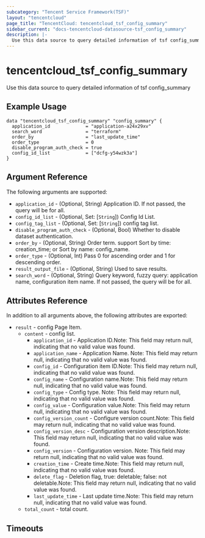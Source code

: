 ```yaml
---
subcategory: "Tencent Service Framework(TSF)"
layout: "tencentcloud"
page_title: "TencentCloud: tencentcloud_tsf_config_summary"
sidebar_current: "docs-tencentcloud-datasource-tsf_config_summary"
description: |-
  Use this data source to query detailed information of tsf config_summary
---
```


# tencentcloud_tsf_config_summary

Use this data source to query detailed information of tsf config_summary

## Example Usage

```hcl
data "tencentcloud_tsf_config_summary" "config_summary" {
  application_id             = "application-a24x29xv"
  search_word                = "terraform"
  order_by                   = "last_update_time"
  order_type                 = 0
  disable_program_auth_check = true
  config_id_list             = ["dcfg-y54wzk3a"]
}
```

## Argument Reference

The following arguments are supported:

* `application_id` - (Optional, String) Application ID. If not passed, the query will be for all.
* `config_id_list` - (Optional, Set: [`String`]) Config Id List.
* `config_tag_list` - (Optional, Set: [`String`]) config tag list.
* `disable_program_auth_check` - (Optional, Bool) Whether to disable dataset authentication.
* `order_by` - (Optional, String) Order term. support Sort by time: creation_time; or Sort by name: config_name.
* `order_type` - (Optional, Int) Pass 0 for ascending order and 1 for descending order.
* `result_output_file` - (Optional, String) Used to save results.
* `search_word` - (Optional, String) Query keyword, fuzzy query: application name, configuration item name. If not passed, the query will be for all.

## Attributes Reference

In addition to all arguments above, the following attributes are exported:

* `result` - config Page Item.
  * `content` - config list.
    * `application_id` - Application ID.Note: This field may return null, indicating that no valid value was found.
    * `application_name` - Application Name. Note: This field may return null, indicating that no valid value was found.
    * `config_id` - Configuration item ID.Note: This field may return null, indicating that no valid value was found.
    * `config_name` - Configuration name.Note: This field may return null, indicating that no valid value was found.
    * `config_type` - Config type. Note: This field may return null, indicating that no valid value was found.
    * `config_value` - Configuration value.Note: This field may return null, indicating that no valid value was found.
    * `config_version_count` - Configure version count.Note: This field may return null, indicating that no valid value was found.
    * `config_version_desc` - Configuration version description.Note: This field may return null, indicating that no valid value was found.
    * `config_version` - Configuration version. Note: This field may return null, indicating that no valid value was found.
    * `creation_time` - Create time.Note: This field may return null, indicating that no valid value was found.
    * `delete_flag` - Deletion flag, true: deletable; false: not deletable.Note: This field may return null, indicating that no valid value was found.
    * `last_update_time` - Last update time.Note: This field may return null, indicating that no valid value was found.
  * `total_count` - total count.


## Timeouts

<no value>



